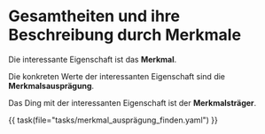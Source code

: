 # Gesamtheiten und ihre Beschreibung durch Merkmale

Die interessante Eigenschaft ist das **Merkmal**.

Die konkreten Werte der interessanten Eigenschaft sind die **Merkmalsausprägung**.

Das Ding mit der interessanten Eigenschaft ist der **Merkmalsträger**.

{{ task(file="tasks/merkmal_ausprägung_finden.yaml") }}
